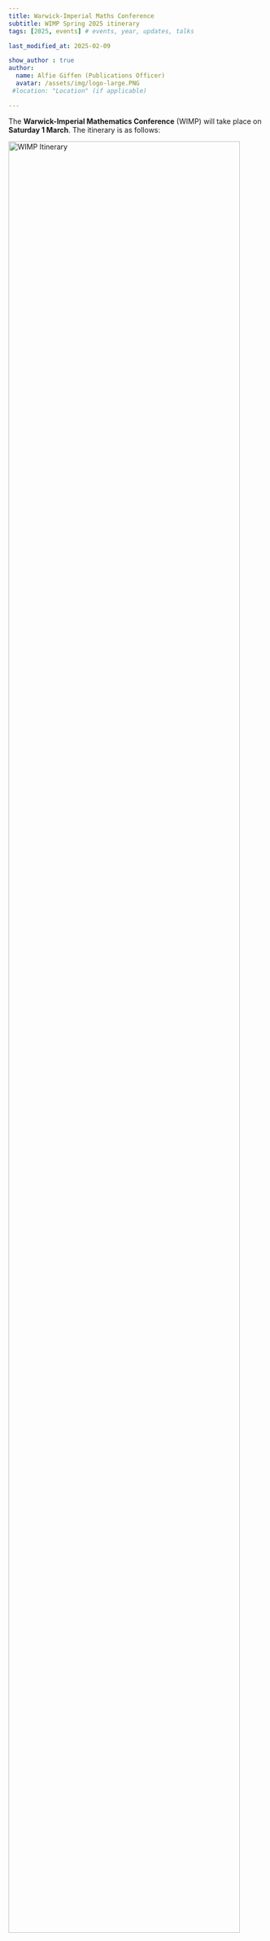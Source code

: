 ```yaml
---
title: Warwick-Imperial Maths Conference
subtitle: WIMP Spring 2025 itinerary
tags: [2025, events] # events, year, updates, talks

last_modified_at: 2025-02-09

show_author : true
author:
  name: Alfie Giffen (Publications Officer)
  avatar: /assets/img/logo-large.PNG
 #location: "Location" (if applicable)

---
```


The **Warwick-Imperial Mathematics Conference** (WIMP) will take place on **Saturday 1 March**. The itinerary is as follows:

<img src="../assets/posts/2024-2025/WIMP Spring 2025 Itinerary.png" alt="WIMP Itinerary" width="95%"/>

Abstracts for the student talks can be found below.

The plenary talk will be given by Professor Darren Crowdy, from **0930** to **1030** in **Blackett LT1**.

Title: *The Story of Prime Functions*

<style>
blockquote {
    padding: 10px 20px 0 0;
    margin: 0 0 30px 0;
    font-size: 15px;
}
blockquote + blockquote {
    margin-top: -30px;
}
</style>

Abstract:
> Every undergraduate mathematician has used so-called “prime functions” many times, usually without knowing it. This talk aims to show that this class of functions are ubiquitous in mathematics, are especially useful in applications, and that their significance has historically been overlooked. The presentation should be accessible to most undergraduate and graduate students in mathematics.

## Student talk abstracts

### Warwick talks
Yung Kit So (*Geometric Inequalities via the ABP Method*): 
> In this talk, I will discuss how the Alexandrov-Bakelman-Pucci (ABP) method, which  recently became a popular tool for proving geometric inequalities, can be used to prove the isoperimetric inequality and the Sobolev inequality on manifolds with nonnegative Ricci curvature. I will explain the key steps of the ABP method, including the construction of the lower contact set, the use of normal mapping, and the role of convexity. I will also highlight why the ABP method is naturally suited for such proofs, as it connects to the ABP maximum principle and has natural geometric visualisation. To illustrate, I will first present a simple example: proving the isoperimetric inequality in R^n following Cabré’s proof. Then, I will explain how Brendle’s proof of the Sobolev inequality extends the ABP method to curved spaces (manifolds) by modifying the convexity condition to account for curvature. This talk will show how the ABP method links local function properties to global geometric and analytic results, demonstrating the power of intuitive geometric reasoning.


Kyle Thompson (*Sheaves and the Serre-Swan Theorem*):
> What is geometry? The study of shapes. What’s a shape? A space with some structure. What structure? A sheaf. Sheaves arise in mathematics all over the place, from geometry to logic, and – while complicated – they arise from the simple goal of studying the functions on a space. This talk focusses on studying the most basic applications of sheaves to construct the natural category in which to do geometry: the category of locally ringed spaces. Additionally, once we have a space, we care about what are called “vector bundles” over this space – objects constructed by taking a space and attaching a vector space to each point. By viewing these objects in terms of sheaves we can gain insight into their algebraic structure by introducing the powerful so-called Serre–Swan theorem. A theorem that has applications to topology, differential geometry, and algebraic geometry, giving us a comprehensive characterisation of the possible vector bundles we can define over any (reasonably nice) space.


Gengzhou Tan (*Goodwillie Calculus and Brown Representability*):
> We know from Brown Representability (Brown \\(1962\\)) that every generalized cohomology functor is representable from homotopy category to category of abelian group. Moreover, this sequence of spaces that represents a particular cohomology theory can be connected through a structure map and form a new topological object called spectrum. However, spectra contain generally more information than cohomology theories. More precisely, there might be more than one spectrum which represents a single cohomology theory (namely the phantom map). In this talk, we present a new way to correspond category of spectra with a special kind of functor, linear functor. This correspondence is finer than generalized cohomology theory in the way that the category of linear functor classifies spectra completely in a bijective correspondence. The way to define this functor relies on the theory of functor calculus which was first introduced by Goodwillie in a series of paper around \\(2000\\). Ideally, I will first introduce basic notions in Goodwillie Calculus and its analogy to ordinary calculus. Later, I will use notions we have developed to prove the correspondence between linear functor and spectra.


Kit Liu (*Structural Set Theory in Foundations*):
> Suppose you were asked, “is \\(3 \\in \\mathbb{N}\\)?” Being a natural number, \\(3\\) is indeed a member of \\(\\mathbb{N}\\), so the answer is “yes”. On the other hand, the question, “is \\(\\pi \\in \\mathbb{Q}\\)?”, would quickly receive an answer of “no”. Now, suppose you were then asked, “is \\(\\pi \\in \\log\\)?”

> You’d might pause for a moment, before again answering in the negative, but for a different reason than before. After all, \\(\\pi\\) is a number, and \\(\\log\\) is a function, so \\(\\\pi\\) being a member of \\(\\log\\) – whatever that means – would be ridiculous! A better answer might be to declare the question as meaningless.

> However, in the standard foundational framework of ZFC – Zermelo–Fraenkel set theory with Choice – everything is a set, so the question “is \\(\\pi \\in \\log\\)?” should have a yes-or-no answer. This viewpoint is at odds with how most mathematicians use sets in practice: we don't usually think of functions (or many other objects) as sets, because they're not meaningfully compatible with set operations nor relations, and the truth value of propositions involving these operations or relations applied to objects typically not considered to be sets depend purely on (arbitrary choices of) implementation details and will generally fail to be isomorphism invariant.

> Many of these quirks arise from the "global" nature of the set membership relation: it is always valid to compare any two arbitrary sets for membership and equality. However, in most practical contexts, sets are often *stratified*, in the sense that we usually don't have very long chains of membership containment, and sets from different strata are very rarely compared or combined.

> In this talk, we present the structuralist’s solution to this problem: a way of formulating the foundations of mathematics that more closely resembles how mathematicians actually manipulate sets in practice, by constructing "structural" sets connected together via *local* set membership relations between them.


### Imperial talks (Room 308)
Archie Brown (*Almost Ring Theory*):

> Originally introduced by Faltings, *almost Ring Theory* is a formal relaxation of the axioms of standard comutative algebra. It has since been developed mainly by Gaber and Ramero in their comprehensive textbook and famously utilised to great extend by Scholze in his Fields medal winning work on Perfectoid spaces. Somewhere between commutative algebra and category theory, Almost Mathematics is a major generalisation of much of the algebra which we learn. As such, it provides insights and novel techniques for proving a lot of classical results. Practically every object or theorem you know in commutative algebra has an almost counterpart. This talk will bring you up to speed on the basic definitions and ideas of the field before taking a glance at some of the new results I am attempting to work on. This mainly includes calculations of the Grothendieck group for certain classes of “almost” modules.


Jeffrey Chang (*Solving Tower of Hanoi and it's variants*):

> This talk will explore the Tower of Hanoi and its two variants—the Cyclic and Linear Hanoi—focusing on the minimum moves required for each. We will discuss the recursive strategies behind solving these puzzles and how additional constraints affect complexity. The aim is to provide a clear mathematical framework for understanding these problems while making the content accessible to a broad audience, including those with minimal mathematical background. Visual demonstrations and step-by-step breakdowns will ensure clarity. By the end, attendees will grasp both the theoretical and practical aspects of these puzzles, appreciating their algorithmic and problem-solving significance.


Chengyan Hu (*A deep talk in the group structure of elliptic curves*):
> I treat this talk as an introduction to the area of elliptic curves, aiming to prove the group of rational points on an elliptic curve is finitely generated (Mordell-Weils Theorem), with as few pre-requirement (essentially only basic group theory) as possible. We will take a more algebraic approach to the group structure, using the Cayley-Bacharach Theorem to establish associativity and avoid cumbersome computations. Next, we will discuss the criteria for an abelian group to be finitely generated, which is purely a group theoretic result, laying the groundwork for the Weak Mordell-Weil Theorem. Using a specific elliptic curve \\(y^2=x(x-1)(x+1)\\) as example, the idea of proof will be clear, so the formal proof can be left as an easy exercise. With the help of a height function (which will be discussed), Mordell-weils will be done. Finally, we will briefly introduce abelian varieties as a natural generalization of elliptic curves.


John Zou (*From Gossip to Gospel: An Introduction to Ising inspired models in Opinion Dynamics*):
> Understanding how opinions evolve in a society is a central challenge in social science, with applications ranging from political polarization to the spread of misinformation. Predicting individual opinions is challenging, however, techniques from statistical mechanics allow predictions of collective behaviour despite individual unpredictability. In this talk we will explore opinion dynamics using Ising-like models, introducing some well-known models including the voter model and the majority rule model. We will use the context of rumour spreading on a random graph and present findings using numerical methods such as Monte-Carlo simulations to analyse the emergence of consensus. Through this interdisciplinary lens, we aim to highlight how mathematical physics can provide insights into real-world social dynamics.


Leonardo Wang (*Combinatorial Nullstellensatz: Polynomial Methods in Additive Combinatorics and Graph Coloring*):
> A spin-off, and in some ways a stronger version of Hilbert's Nullstellensatz in Algebraic Geometry, the methodology of Combinatorial Nullstellensatz relies on the ingenious idea of embedding information - often about sets or graphs - in a polynomial. Often, through exploiting the finiteness of its zero set and by maneuvering its degree, one can prove existence magically - even though such an existence is non-constructive, one can still extract an immense amount of information through this algebraic technique. In this talk, I will introduce the theorem and explore its applications in two areas: graph coloring and additive combinatorics. I'll first demonstrate its prominent role in additive combinatorics, including zero-sum problems and sum-set inequalities. Then I will showcase its use in proving the existence of proper graph colorings, with applications in identifying degree of choosability of graphs as well as hypergraph coloring and more. Overall, this talk will highlight how polynomial methods provide a unifying framework for diverse combinatorial problems.


Xinyan Wang (*Exploring Dependence: The Power of Copulas*):
> Traditional methods like linear regression and multivariate distributions often struggle to find non-linear dependencies and tail risks. This talk will introduce copulas as a powerful alternative for modeling complex dependency between datasets. We’ll start by introducing different correlation coefficients, including Pearson’s rho and Kendall’s tau. Then explore Sklar’s theorem and the role of copulas in multivariate analysis. In a discussion of a bivariate Gaussian copula, its mathematical basis, estimation of its parameters, and fitting in practice will then be discussed. Other copula types, such as Archimedean and \\(t\\)-Copula, and use with continuous and discrete data will then follow.
